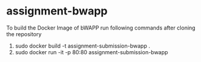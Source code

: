 # assignment-bwapp

To build the Docker Image of bWAPP run following commands after cloning the repository

1. sudo docker build -t assignment-submission-bwapp .
2. sudo docker run -it -p 80:80 assignment-submission-bwapp
